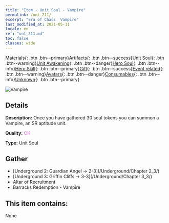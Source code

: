 ```yaml
---
title: "Item - Unit Soul - Vampire"
permalink: /unt_211/
excerpt: "Era of Chaos  Vampire"
last_modified_at: 2021-05-11
locale: en
ref: "unt_211.md"
toc: false
classes: wide
---
```

 [Materials](/Items/){: .btn .btn--primary}[Artifacts](/Items/Artifacts/){: .btn .btn--success}[Unit Soul](/Items/UnitSoul/){: .btn .btn--warning}[Unit Awakening](/Items/UnitAwakening/){: .btn .btn--danger}[Hero Soul](/Items/HeroSoul/){: .btn .btn--info}[Hero Skill](/Items/HeroSkill/){: .btn .btn--primary}[Gift](/Items/Gift/){: .btn .btn--success}[Event related](/Items/Events/){: .btn .btn--warning}[Avatars](/Items/Avatars/){: .btn .btn--danger}[Consumables](/Items/Consumables/){: .btn .btn--info}[Unknown](/Items/Unknown/){: .btn .btn--primary}

 ![Vampire](/images/u/ti_xixuegui.jpg)

## Details
 **Description:** Once you have gathered 30 soul tokens you can summon a Vampire, an SR aptitude unit.

 **Quality:** <span style="color: #DA70D6">OK</span>

 **Type:** Unit Soul

## Gather

*    [Underground 2: Guardian Angel -> 2-3](/Underground/Chapter 2_3/) 
*    [Underground 3: Griffin Cliffs -> 3-3](/Underground/Chapter 3_3/) 
*    Altar of Recruitment 
*    Barracks Redemption - Vampire 

## This item contains:

  None


